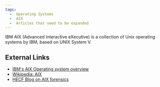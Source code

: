 ```yaml
---
tags:
  -  Operating Systems
  -  AIX
  -  Articles that need to be expanded
---
```

IBM AIX (Advanced Interactive eXecutive) is a collection of Unix
operating systems by IBM, based on UNIX System V.

## External Links

- [IBM's AIX Operating system
  overview](https://www.ibm.com/servers)
- [Wikipedia: AIX](https://en.wikipedia.org/wiki/AIX_operating_system)
- [HECF Blog on AIX
  forensics](https://www.hecfblog.com/2011/02/what-are-you-missing-aix.html)